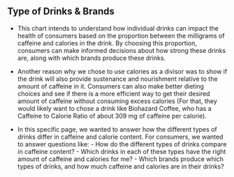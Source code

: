 ## Type of Drinks & Brands


- This chart intends to understand how individual drinks can impact the health of consumers based on the proportion between the milligrams of caffeine and calories in the drink. By choosing this proportion, consumers can make informed decisions about how strong these drinks are, along with which brands produce these drinks.

- Another reason why we chose to use calories as a divisor was to show if the drink will also provide sustenance and nourishment relative to the amount of caffeine in it. Consumers can also make better dieting choices and see if there is a more efficient way to get their desired amount of caffeine without consuming excess calories (For that, they would likely want to chose a drink like Biohazard Coffee, who has a Caffeine to Calorie Ratio of about 309 mg of caffeine per calorie).

- In this specific page, we wanted to answer how the different types of drinks differ in caffeine and calorie content. For consumers, we wanted to answer questions like:
      - How do the different types of drinks compare in caffeine content?
      - Which drinks in each of these types have the right amount of caffeine and calories for me?
      - Which brands produce which types of drinks, and how much caffeine and calories are in their drinks?



